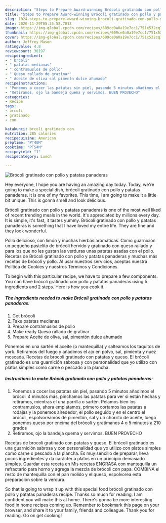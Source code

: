 ```yaml
---
description: "Steps to Prepare Award-winning Brócoli gratinado con pollo y patatas panaderas"
title: "Steps to Prepare Award-winning Brócoli gratinado con pollo y patatas panaderas"
slug: 1024-steps-to-prepare-award-winning-brocoli-gratinado-con-pollo-y-patatas-panaderas
date: 2020-11-29T05:35:52.701Z
image: https://img-global.cpcdn.com/recipes/609ce0a0a19e7cc1/751x532cq70/brocoli-gratinado-con-pollo-y-patatas-panaderas-foto-principal.jpg
thumbnail: https://img-global.cpcdn.com/recipes/609ce0a0a19e7cc1/751x532cq70/brocoli-gratinado-con-pollo-y-patatas-panaderas-foto-principal.jpg
cover: https://img-global.cpcdn.com/recipes/609ce0a0a19e7cc1/751x532cq70/brocoli-gratinado-con-pollo-y-patatas-panaderas-foto-principal.jpg
author: Jeffrey Mason
ratingvalue: 4.8
reviewcount: 30197
recipeingredient:
- " brcoli"
- " patatas medianas"
- " contramuslos de pollo"
- " Queso rallado de gratinar"
- " Aceite de oliva sal pimentn dulce ahumado"
recipeinstructions:
- "Ponemos a cocer las patatas sin piel, pasando 5 minutos añadimos el brócoli 4 minutos más, pinchamos las patatas para ver si están hechas y retiramos, mientras el una parrilla o sartén. Pelamos bien los contramuslos, ahora emplatamos, primero cortamos las patatas a rodajas y la ponemos alrededor, el pollo seguido y en el centro el brócoli, espolvoreamos de pimentón, sal y un chorrito de aceite, luego ponemos queso por encima del brócoli y gratimanos 4 o 5 minutos a 210 grados"
- "Retiramos, ojo la bandeja quema y servimos. BUEN PROVECHO"
categories:
- Recipe
tags:
- brcoli
- gratinado
- con

katakunci: brcoli gratinado con 
nutrition: 285 calories
recipecuisine: American
preptime: "PT40M"
cooktime: "PT54M"
recipeyield: "1"
recipecategory: Lunch

---
```



![Brócoli gratinado con pollo y patatas panaderas](https://img-global.cpcdn.com/recipes/609ce0a0a19e7cc1/751x532cq70/brocoli-gratinado-con-pollo-y-patatas-panaderas-foto-principal.jpg)

Hey everyone, I hope you are having an amazing day today. Today, we're going to make a special dish, brócoli gratinado con pollo y patatas panaderas. It is one of my favorites. This time, I am going to make it a little bit unique. This is gonna smell and look delicious.

Brócoli gratinado con pollo y patatas panaderas is one of the most well liked of recent trending meals in the world. It's appreciated by millions every day. It is simple, it's fast, it tastes yummy. Brócoli gratinado con pollo y patatas panaderas is something that I have loved my entire life. They are fine and they look wonderful.

Pollo delicioso, con limón y muchas hierbas aromáticas. Como guarnición un pequeño pastelito de brócoli hervido y gratinado con queso rallado y para los que no les gustan las verduras unas patatas asadas con el pollo. Recetas de Brócoli gratinado con pollo y patatas panaderas y muchas más recetas de brócoli y pollo. Al usar nuestros servicios, aceptas nuestra Política de Cookies y nuestros Términos y Condiciones.


To begin with this particular recipe, we have to prepare a few components. You can have brócoli gratinado con pollo y patatas panaderas using 5 ingredients and 2 steps. Here is how you cook it.

<!--inarticleads1-->

##### The ingredients needed to make Brócoli gratinado con pollo y patatas panaderas:

1. Get  brócoli
1. Take  patatas medianas
1. Prepare  contramuslos de pollo
1. Make ready  Queso rallado de gratinar
1. Prepare  Aceite de oliva, sal, pimentón dulce ahumado


Ponemos en una sartén el aceite (o mantequilla) y salteamos los taquitos de york. Retiramos del fuego y añadimos el ajo en polvo, sal, pimienta y nuez moscada. Recetas de brocoli gratinado con patatas y queso. El brócoli gratinado es una guarnición sabrosa y con personalidad que yo utilizo con platos simples como carne o pescado a la plancha. 

<!--inarticleads2-->

##### Instructions to make Brócoli gratinado con pollo y patatas panaderas:

1. Ponemos a cocer las patatas sin piel, pasando 5 minutos añadimos el brócoli 4 minutos más, pinchamos las patatas para ver si están hechas y retiramos, mientras el una parrilla o sartén. Pelamos bien los contramuslos, ahora emplatamos, primero cortamos las patatas a rodajas y la ponemos alrededor, el pollo seguido y en el centro el brócoli, espolvoreamos de pimentón, sal y un chorrito de aceite, luego ponemos queso por encima del brócoli y gratimanos 4 o 5 minutos a 210 grados
1. Retiramos, ojo la bandeja quema y servimos. BUEN PROVECHO


Recetas de brocoli gratinado con patatas y queso. El brócoli gratinado es una guarnición sabrosa y con personalidad que yo utilizo con platos simples como carne o pescado a la plancha. Es muy sencillo de preparar, lleva pocos ingredientes y da carácter a platos en un principio demasiado simples. Guardar esta receta en Mis recetas ENGRASA con mantequilla un refractario para horno y agrega la mezcla de brócoli con papa. COMBINA el resto de mantequilla con el pan molido y el queso, espolvorea esta preparación sobre la verdura. 

So that is going to wrap it up with this special food brócoli gratinado con pollo y patatas panaderas recipe. Thanks so much for reading. I am confident you will make this at home. There's gonna be more interesting food in home recipes coming up. Remember to bookmark this page on your browser, and share it to your family, friends and colleague. Thank you for reading. Go on get cooking!
